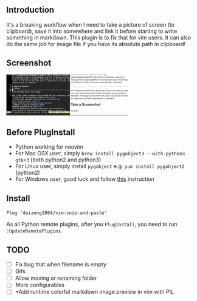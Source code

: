 ## Introduction
It's a breaking workflow when I need to take a picture of screen (to clipboard), save it into somewhere and link it before starting to write something in markdown. This plugin is to fix that for vim users. It can also do the same job for image file if you have its absolute path in clipboard!

## Screenshot
![snip-n-paste](./snip-n-paste.gif)
## Before PlugInstall
- Python working for neovim
- For Mac OSX user, simply `brew install pygobject3 --with-python3 gtk+3` (both python2 and python3)
- For Linux user, simply install `pygobject` e.g. `yum install pygobject2` (python2)
- For Windows user, good luck and follow [this](http://pygobject.readthedocs.io/en/latest/getting_started.html#windows-logo-windows) instruction

## Install
```
Plug 'daizeng1984/vim-snip-and-paste'
```
As all Python remote plugins, after you `PlugInstall`, you need to run `:UpdateRemotePlugins`.

## TODO
- [ ] Fix bug that when filename is empty
- [ ] Gifs
- [ ] Allow moving or renaming folder
- [ ] More configurables
- [ ] *Add runtime colorful markdown image preview in vim with PIL
